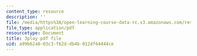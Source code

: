 ```yaml
---
content_type: resource
description: ''
file: /media/https%3A/open-learning-course-data-rc.s3.amazonaws.com/res-8-005-vibrations-and-waves-problem-solving-fall-2012/a99b62a003c3f62ddb4b012df64444ce_YbFgNsM6r44.pdf
file_type: application/pdf
resourcetype: Document
title: 3play pdf file
uid: a99b62a0-03c3-f62d-db4b-012df64444ce
---
```

